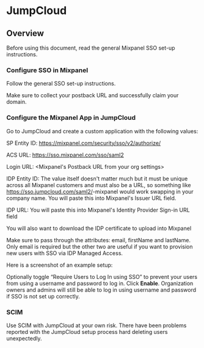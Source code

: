 # JumpCloud


## Overview

Before using this document, read the general Mixpanel SSO set-up instructions.

### Configure SSO in Mixpanel

Follow the general SSO set-up instructions.

Make sure to collect your postback URL and successfully claim your domain.

### Configure the Mixpanel App in JumpCloud
Go to JumpCloud and create a custom application with the following values:

SP Entity ID: https://mixpanel.com/security/sso/v2/authorize/

ACS URL: https://sso.mixpanel.com/sso/saml2

Login URL: <Mixpanel's Postback URL from your org settings>

IDP Entity ID: The value itself doesn't matter much but it must be unique across all Mixpanel customers and must also be a URL, so something like https://sso.jumpcloud.com/saml2/<your-company-name>-mixpanel would work swapping in your company name. You will paste this into Mixpanel's Issuer URL field.

IDP URL: You will paste this into Mixpanel's Identity Provider Sign-in URL field

You will also want to download the IDP certificate to upload into Mixpanel

Make sure to pass through the attributes: email, firstName and lastName.
Only email is required but the other two are useful if you want to provision new users with SSO via IDP Managed Access.

Here is a screenshot of an example setup:


Optionally toggle “Require Users to Log In using SSO” to prevent your users from using a username and password to log in. Click **Enable**. Organization owners and admins will still be able to log in using username and password if SSO is not set up correctly.

### SCIM
Use SCIM with JumpCloud at your own risk. There have been problems reported with the JumpCloud setup process hard deleting users unexpectedly.

